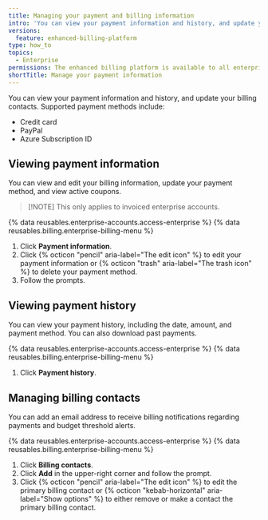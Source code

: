 ```yaml
---
title: Managing your payment and billing information
intro: 'You can view your payment information and history, and update your billing contacts.'
versions:
  feature: enhanced-billing-platform
type: how_to
topics:
  - Enterprise
permissions: The enhanced billing platform is available to all enterprise accounts, and organizations owned by enterprise accounts, created after June 2, 2024. Enterprises that participated in the beta program also have access to the enhanced billing platform.
shortTitle: Manage your payment information
---
```


You can view your payment information and history, and update your billing contacts. Supported payment methods include:

* Credit card
* PayPal
* Azure Subscription ID

## Viewing payment information

You can view and edit your billing information, update your payment method, and view active coupons.

>[!NOTE] This only applies to invoiced enterprise accounts.

{% data reusables.enterprise-accounts.access-enterprise %}
{% data reusables.billing.enterprise-billing-menu %}
1. Click **Payment information**.
1. Click {% octicon "pencil" aria-label="The edit icon" %} to edit your payment information or {% octicon "trash" aria-label="The trash icon" %} to delete your payment method.
1. Follow the prompts.

## Viewing payment history

You can view your payment history, including the date, amount, and payment method. You can also download past payments.

{% data reusables.enterprise-accounts.access-enterprise %}
{% data reusables.billing.enterprise-billing-menu %}
1. Click **Payment history**.

## Managing billing contacts

You can add an email address to receive billing notifications regarding payments and budget threshold alerts.

{% data reusables.enterprise-accounts.access-enterprise %}
{% data reusables.billing.enterprise-billing-menu %}
1. Click **Billing contacts**.
1. Click **Add** in the upper-right corner and follow the prompt.
1. Click {% octicon "pencil" aria-label="The edit icon" %} to edit the primary billing contact or  {% octicon "kebab-horizontal" aria-label="Show options" %} to either remove or make a contact the primary billing contact.
